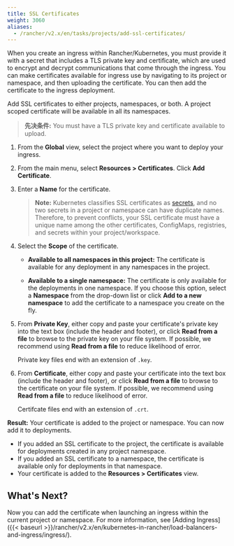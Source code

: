 ```yaml
---
title: SSL Certificates
weight: 3060
aliases:
  - /rancher/v2.x/en/tasks/projects/add-ssl-certificates/
---
```


When you create an ingress within Rancher/Kubernetes, you must provide it with a secret that includes a TLS private key and certificate, which are used to encrypt and decrypt communications that come through the ingress. You can make certificates available for ingress use by navigating to its project or namespace, and then uploading the certificate. You can then add the certificate to the ingress deployment.

Add SSL certificates to either projects, namespaces, or both. A project scoped certificate will be available in all its namespaces.

>**先决条件:** You must have a TLS private key and certificate available to upload.

1. From the **Global** view, select the project where you want to deploy your ingress.

1. From the main menu, select **Resources > Certificates**. Click **Add Certificate**.

1. Enter a **Name** for the certificate.

    >**Note:** Kubernetes classifies SSL certificates as [secrets](https://kubernetes.io/docs/concepts/configuration/secret/), and no two secrets in a project or namespace can have duplicate names. Therefore, to prevent conflicts, your SSL certificate must have a unique name among the other certificates, ConfigMaps, registries, and secrets within your project/workspace.

1. Select the **Scope** of the certificate.

    - **Available to all namespaces in this project:** The certificate is available for any deployment in any namespaces in the project.

    - **Available to a single namespace:** The certificate is only available for the deployments in one namespace. If you choose this option, select a **Namespace** from the drop-down list or click **Add to a new namespace** to add the certificate to a namespace you create on the fly.

1. From **Private Key**, either copy and paste your certificate's private key into the text box (include the header and footer), or click **Read from a file** to browse to the private key on your file system. If possible, we recommend using **Read from a file** to reduce likelihood of error.

    Private key files end with an extension of `.key`.

1. From **Certificate**, either copy and paste your certificate into the text box (include the header and footer), or click **Read from a file** to browse to the certificate on your file system. If possible, we recommend using **Read from a file** to reduce likelihood of error.

    Certifcate files end with an extension of `.crt`.

**Result:** Your certificate is added to the project or namespace. You can now add it to deployments.

- If you added an SSL certificate to the project, the certificate is available for deployments created in any project namespace.
- If you added an SSL certificate to a namespace, the certificate is available only for deployments in that namespace.
- Your certificate is added to the **Resources > Certificates** view.

## What's Next?

Now you can add the certificate when launching an ingress within the current project or namespace. For more information, see [Adding Ingress]({{< baseurl >}}/rancher/v2.x/en/kubernetes-in-rancher/load-balancers-and-ingress/ingress/).
